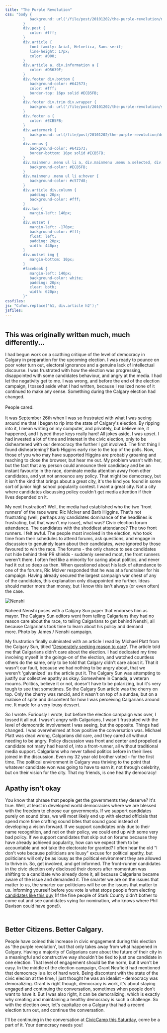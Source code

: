 ```yaml
---
title: "The Purple Revolution"
css: "body {
           background: url('/file/post/20101202/the-purple-revolution/nenshi_background.jpg') no-repeat 50% 48px #381742;
        }
        div.post {
           color: #fff;
        }
        div.article {
           font-family: Arial, Helvetica, Sans-serif;
           line-height: 17px;
           color: #000;
        }
        div.article a, div.information a {
           color: #D5639F;
        }
        div.footer div.bottom {
           background-color: #642573;
           color: #fff;
           border-top: 16px solid #ECB5FB;
        }
        div.footer div.trim div.wrapper {
           background: url('/file/post/20101202/the-purple-revolution/skyline_purple.png') no-repeat center bottom;
        }
        div.footer a {
           color: #ECB5FB;
        }
        div.watermark {
           background: url(/file/post/20101202/the-purple-revolution/dmcb_design_ecb5fb.png);
        }
        div.menus {
           background-color: #642573;
           border-bottom: 16px solid #ECB5FB;
        }
        div.mainmenu .menu ul li a, div.mainmenu .menu a.selected, div.mainmenu .menu a:hover, div.mainmenu .menu li:hover>a, div.mainmenu .menu li li {
           background-color: #ECB5FB;
        }
        div.mainmenu .menu ul li a:hover {
           background-color: #c577d8;
        }
        div.article div.column {
           padding: 20px;
           background-color: #fff;
        }
        div.two {
           margin-left: 140px;
        }
        div.outset {
           margin-left: -170px;
           background-color: #fff;
           float: left;
           padding: 20px;
           width: 440px;
        }
        div.outset img {
           margin-bottom: 10px;
        }
        #facebook {
           margin-left: 140px;
           background-color: white;
           padding: 20px;
           clear: both;
           width: 620px;
        }"
cssfiles:
js: "Cufon.replace('h1, div.article h2');"
jsfiles:
---
```

<div class="quad column two">
<h2>This was originally written much, much differently...</h2>
<p>I had begun work on a scathing critique of the level of democracy in Calgary in preparation for the upcoming election. I was ready to pounce on poor voter turn out, electoral ignorance and a genuine lack of intellectual discourse. I was frustrated with how the election was progressing, disappointed with some candidates behaviour, and angry at the media. I had let the negativity get to me. I was wrong, and before the end of the election campaign, I tossed aside what I had written, because I realized none of it continued to make any sense. Something during the Calgary election had changed. <br /><br />People cared.<br /><br />It was September 26th when I was so frustrated with what I was seeing around me that I began to rip into the state of Calgary's election. By ripping into it, I mean writing on my computer, and privately, but believe me, it happened, and I typed those keys really hard! All jokes aside, I was upset. I had invested a lot of time and interest in the civic election, only to be disheartened with our democracy the further I got involved. The first thing I found disheartening? Barb Higgins early rise to the top of the polls. Now, those of you who may have supported Higgins are probably groaning and reaching to close the browser, but hear me out. My problem wasn't with her, but the fact that any person could announce their candidacy and be an instant favourite in the race, dominate media attention away from other candidates, and yet not announce any policy. That might be democracy, but it isn't the kind that brings about a great city, it's the kind you found in some sort of junior&nbsp;high school&nbsp;popularity contest. I want a great city. Not a city where candidates discussing policy couldn't get media attention if their lives depended on it.</p>
<p>My next frustration? Well, the media had established who the two 'front runners' of the race were: Ric McIver and Barb Higgins. That's not frustrating (well, perhaps any candidates dominance of the headlines is frustrating, but that wasn't my issue), what was? Civic election forum attendance. The candidates with the shoddiest attendance? The two front runners. I felt awful. The people most involved in the election, who took time from their schedules to attend forums, ask questions, and engage in discussion to genuinely learn about their candidates, were ignored by those favoured to win the race. The forums - the only chance to see candidates not hide behind their PR shields - suddenly seemed moot, the front runners weren't there. I often feel like a minority for caring about politics, and never had it cut so deep as then. When questioned about his lack of attendance to one of the forums, Ric McIver responded that he was at a fundraiser for his campaign. Having already secured the largest campaign war chest of any of the candidates, this explanation only disappointed me further. Ideas should matter more than money, but I know this isn't always (or even often) the case.</p>
<div class="outset"><img src=" /file/post/20101202/the-purple-revolution/nenshi_endorsement.440.jpg" alt="Nenshi" />
<p>Naheed Nenshi poses with a Calgary Sun paper that endorses him as mayor. The Calgary Sun editors went from telling Calgarians they had no reason care about the race, to telling Calgarians to get behind Nenshi, all because Calgarians took time to learn about his policy and demand more.&nbsp;<span class="small">Photo by James / Nenshi campaign.</span></p>
</div>
<p>My frustration finally culminated with an&nbsp;article I read by Michael Platt from the Calgary Sun, titled '<a href="http://www.calgarysun.com/news/columnists/michael_platt/2010/09/26/15480076.html">Desperately seeking reason to care</a>'. The article told me that Calgarians didn't care about the election. I had dedicated my time involving myself in the goings-on of the election, and watched countless others do the same, only to be told that Calgary didn't care about it. That it wasn't our fault, because we had nothing to be angry about, that we weren't 'galvanized' as the article put it. The Calgary Sun was attempting to justify our collective apathy as okay. Somewhere in Canada, a veteran mourns. Politics, believe it or not, doesn't have to be polarizing, but it's very tough to see that sometimes. So the Calgary Sun article was the cherry on top. Only the cherry was rancid, and it wasn't on top of a sundae, but on a malaise of spite and discontent for how I&nbsp;was perceiving Calgarians around me. It made for a very lousy dessert.</p>
<p>So I wrote. Furiously I wrote, but before the election campaign was over, I tossed it all out. I wasn't angry with Calgarians, I wasn't frustrated with the level of democratic involvement I was seeing, but the opposite. Things had changed. I was overwhelmed at how positive the conversation was. Michael Platt was dead wrong, Calgarians did care, and they cared all without needing to be angry. Policy discussion was front and center and propelled a candidate not many had heard of, into a front-runner, all without traditional media support. Calgarians who never talked politics before in their lives joined in the discussion. Even my 32 year old brother voted - for the first time. The political environment in Calgary was thriving to the point that whatever candidate won was going to have to earn it, not through celebrity, but on their vision for the city. That my friends, is one healthy democracy!</p>
<h2>Apathy isn't okay</h2>
<p>You know that phrase that people get the governments they deserve? It's true. Well, at least in developed world democracies where we are blessed with the freedom to choose our governments. If we support candidates purely on sound bites, we will most likely end up with elected officials that spend more time crafting sound bites that sound good instead of developing a vision forward. If we support candidates only due to their name recognition, and not on their policy, we could end up with some very bad policy. If we support candidates that skip out on forums because they have already achieved popularity, how can we expect them to be accountable and not take the electorate for granted? I often hear the old "I don't vote because politicians are lousy" excuse for political apathy, but politicians will only be as lousy as the political environment they are allowed to thrive in. So, get involved, and get informed.&nbsp;The front-runner candidates in the civic election only disclosed their donors after momentum was shifting to a candidate who already done it, all because Calgarians became aware of the issue and demanded it. The smarter we are on the issues that matter to us, the smarter our politicians will be on the issues that matter to us. Informing yourself before you vote is what stops people from electing <a href="http://www.youtube.com/watch?v=IMgyi57s-A4">candidates like&nbsp;this guy</a> (If the fine people of Stark County didn't bother to come out and see candidates vying for nomination, who knows where Phil Davison could have gone!).</p>
<h2><br />Better Citizens. Better Calgary.</h2>
<p>People have coined this increase in civic engagement during this election as 'the purple revolution', but that only takes away from what happened in Calgary. Having a majority of Calgarians care about the future of their city in a meaningful and constructive way shouldn't be tied to just one candidate in one election. That level of engagement should be the norm, but it won't be easy. In the middle of the election campaign, Grant Neufield had mentioned that democracy is a lot of hard work. Being discontent with the state of the civic elecion at the time, I just thought he was an idealist - democracy was demoralizing. Grant is right though, democracy is work, it's about staying engaged and continuing the conversation, sometimes when people don't want to have it. But I was also right, it can be demoralizing, which is exactly why creating and maintaining a healthy democracy is such a challenge. So with the election over, let's capitalize on a Calgary that had a record election turn out, and continue the conversation.</p>
<p>I'll be continuing in the conversation at <a href="http://www.civiccamp.org/events/">CivicCamp this Saturday</a>, come be a part of it. Your democracy needs you!</p>
</div>